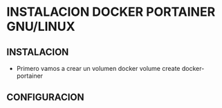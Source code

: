 # INSTALACION DOCKER PORTAINER GNU/LINUX
## INSTALACION
- Primero vamos a crear un volumen
docker volume create docker-portainer



## CONFIGURACION
